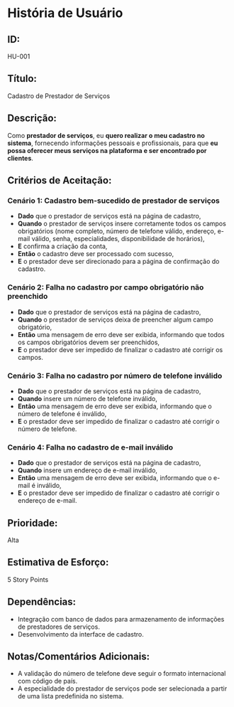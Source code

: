 # **História de Usuário**

## **ID:**  
HU-001

## **Título:**  
Cadastro de Prestador de Serviços

## **Descrição:**  
Como **prestador de serviços**, eu **quero realizar o meu cadastro no sistema**, fornecendo informações pessoais e profissionais, para que **eu possa oferecer meus serviços na plataforma e ser encontrado por clientes**.

## **Critérios de Aceitação:**

### Cenário 1: Cadastro bem-sucedido de prestador de serviços
- **Dado** que o prestador de serviços está na página de cadastro,
- **Quando** o prestador de serviços insere corretamente todos os campos obrigatórios (nome completo, número de telefone válido, endereço, e-mail válido, senha, especialidades, disponibilidade de horários),
- **E** confirma a criação da conta,
- **Então** o cadastro deve ser processado com sucesso,
- **E** o prestador deve ser direcionado para a página de confirmação do cadastro.

### Cenário 2: Falha no cadastro por campo obrigatório não preenchido
- **Dado** que o prestador de serviços está na página de cadastro,
- **Quando** o prestador de serviços deixa de preencher algum campo obrigatório,
- **Então** uma mensagem de erro deve ser exibida, informando que todos os campos obrigatórios devem ser preenchidos,
- **E** o prestador deve ser impedido de finalizar o cadastro até corrigir os campos.

### Cenário 3: Falha no cadastro por número de telefone inválido
- **Dado** que o prestador de serviços está na página de cadastro,
- **Quando** insere um número de telefone inválido,
- **Então** uma mensagem de erro deve ser exibida, informando que o número de telefone é inválido,
- **E** o prestador deve ser impedido de finalizar o cadastro até corrigir o número de telefone.

### Cenário 4: Falha no cadastro de e-mail inválido
- **Dado** que o prestador de serviços está na página de cadastro,
- **Quando** insere um endereço de e-mail inválido,
- **Então** uma mensagem de erro deve ser exibida, informando que o e-mail é inválido,
- **E** o prestador deve ser impedido de finalizar o cadastro até corrigir o endereço de e-mail.


## **Prioridade:**  
Alta

## **Estimativa de Esforço:**  
5 Story Points

## **Dependências:**  
- Integração com banco de dados para armazenamento de informações de prestadores de serviços.
- Desenvolvimento da interface de cadastro.

## **Notas/Comentários Adicionais:**
- A validação do número de telefone deve seguir o formato internacional com código de país.
- A especialidade do prestador de serviços pode ser selecionada a partir de uma lista predefinida no sistema.
